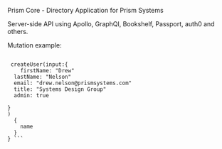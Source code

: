 Prism Core - Directory Application for Prism Systems

Server-side API using Apollo, GraphQl, Bookshelf, Passport, auth0 and others.

Mutation example:

``` mutation{
  
 createUser(input:{
	firstName: "Drew"
  lastName: "Nelson"
  email: "drew.nelson@prismsystems.com"
  title: "Systems Design Group"
  admin: true
  
}
)
  {
    name
  }
} ```